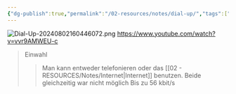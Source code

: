 ```yaml
---
{"dg-publish":true,"permalink":"/02-resources/notes/dial-up/","tags":["netzwerk","hardware"],"noteIcon":"","updated":"2024-08-02T16:41:10.603+02:00"}
---
```


![Dial-Up-20240802160446072.png](/img/user/02%20-%20RESOURCES/Files/Dial-Up-20240802160446072.png)
https://www.youtube.com/watch?v=vvr9AMWEU-c
>Einwahl
>>Man kann entweder telefonieren oder das [[02 - RESOURCES/Notes/Internet\|Internet]] benutzen.
>>Beide gleichzeitig war nicht möglich
>>Bis zu 56 kbit/s